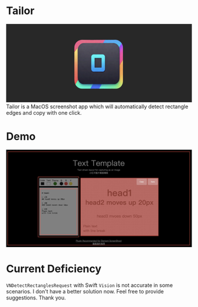 # Tailor
![Image](./logo/image.png)
Tailor is a MacOS screenshot app which will automatically detect rectangle edges and copy with one click.

# Demo
![Image](./logo/demo.jpeg)


# Current Deficiency
`VNDetectRectanglesRequest` with Swift `Vision` is not accurate in some scenarios. 
I don't have a better solution now. Feel free to provide suggestions. Thank you.